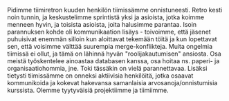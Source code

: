 Pidimme tiimiretron kuuden henkilön tiimissämme onnistuneesti. Retro kesti noin tunnin, ja keskustelimme sprintistä yksi ja asioista, jotka koimme menneen hyvin, ja toisista asioista, joita halusimme parantaa. Isoin parannuksen kohde oli kommunikaation lisäys - toivoimme, että jäsenet puhuisivat enemmän silloin kun aloittavat tekemään töitä ja kun lopettavat sen, että voisimme välttää suurempia merge-konflikteja. Muita ongelmia tiimissä ei ollut, ja tämä on lähinnä hyvän "roolijakautumisen" ansiosta. Osa meistä työskentelee ainoastaa databasen kanssa, osa hoitaa ns. paperi- ja organisaatiohommia, jne. Toki tässäkin on vielä parannettavaa. Lisäksi tietysti tiimissämme on onneksi aktiivisia henkilöitä, jotka osaavat kommunikoida ja kokevat hakevansa samanlaisia arvosanoja/onnistumisia kurssista. Olemme tyytyväisiä projektiimme ja tiimiimme.
